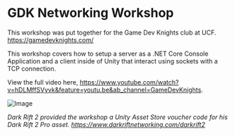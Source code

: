 # GDK Networking Workshop
This workshop was put together for the Game Dev Knights club at UCF. https://gamedevknights.com/

This workshop covers how to setup a server as a .NET Core Console Application and a client inside of Unity that interact using sockets with a TCP connection. 

View the full video here, https://www.youtube.com/watch?v=hDLMffSVyvk&feature=youtu.be&ab_channel=GameDevKnights.

![Image](http://samuelarminana.com/u/19598f952-66e8-4413-b24b-c224b54e0d9b.png)


*Dark Rift 2 provided the workshop a Unity Asset Store voucher code for his Dark Rift 2 Pro asset. https://www.darkriftnetworking.com/darkrift2*
